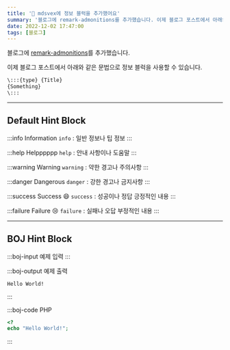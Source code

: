 ```yaml
---
title: '📝 mdsvex에 정보 블럭을 추가했어요'
summary: '블로그에 remark-admonitions를 추가했습니다. 이제 블로그 포스트에서 아래와 같은 문법으로 정보 블럭을 사용할 수 있습니다.'
date: 2022-12-02 17:47:00
tags: [블로그]
---
```


블로그에 [remark-admonitions](https://www.npmjs.com/package/remark-admonitions)를 추가했습니다.

이제 블로그 포스트에서 아래와 같은 문법으로 정보 블럭을 사용할 수 있습니다.

```markdown
\:::{type} {Title}
{Something}
\:::
```

---

## Default Hint Block

:::info Information
`info` : 일반 정보나 팁 정보
:::

:::help Helpppppp
`help` : 안내 사항이나 도움말
:::

:::warning Warning
`warning` : 약한 경고나 주의사항
:::

:::danger Dangerous
`danger` : 강한 경고나 금지사항
:::

:::success Success :smile:
`success` : 성공이나 정답 긍정적인 내용
:::

:::failure Failure :cry:
`failure` : 실패나 오답 부정적인 내용
:::

---

## BOJ Hint Block

:::boj-input 예제 입력
:::

:::boj-output 예제 출력

```text
Hello World!
```

:::

:::boj-code PHP

```php
<?
echo "Hello World!";
```

:::
